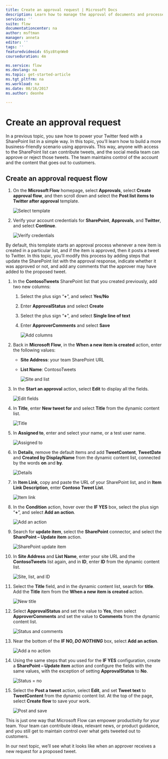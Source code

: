 ```yaml
---
title: Create an approval request | Microsoft Docs
description: Learn how to manage the approval of documents and processes.
services: ''
suite: flow
documentationcenter: na
author: msftman
manager: anneta
editor: ''
tags: ''
featuredvideoid: 65yz8tqnWe0
courseduration: 4m

ms.service: flow
ms.devlang: na
ms.topic: get-started-article
ms.tgt_pltfrm: na
ms.workload: na
ms.date: 08/16/2017
ms.author: deonhe

---
```

# Create an approval request
In a previous topic, you saw how to power your Twitter feed with a SharePoint list in a  simple way. In this topic, you’ll learn how to build a more business-friendly scenario using approvals. This way, anyone with access to the SharePoint list can contribute tweets, and the social media team can approve or reject those tweets. The team maintains control of the account and the content that goes out to customers. 

## Create an approval request flow
1. On the **Microsoft Flow** homepage, select **Approvals**, select **Create approval flow**, and then scroll down and select the **Post list items to Twitter after approval** template. 
   
    ![Select template](./media/learning-approval-center/create-approval.png)
2. Verify your account credentials for **SharePoint**, **Approvals**, and **Twitter**, and select **Continue**. 
   
    ![Verify credentials](./media/learning-approval-center/verify-credentials.png)

By default, this template starts an approval process whenever a new item is created in a particular list, and if the item is approved, then it posts a tweet to Twitter. In this topic, you’ll modify this process by adding steps that update the SharePoint list with the approval response, indicate whether it was approved or not, and add any comments that the approver may have added to the proposed tweet. 

1. In the **ContosoTweets** SharePoint list that you created previously, add two new columns:
   
   1. Select the plus sign “**+**”, and select **Yes/No**
   2. Enter **ApprovalStatus** and select **Create**
   3. Select the plus sign “**+**”, and select **Single line of text**
   4. Enter **ApproverComments** and select **Save**
      
      ![Add columns](./media/learning-approval-center/new-columns.png)
2. Back in **Microsoft Flow**, in the **When a new item is created** action, enter the following values:
   
   * **Site Address**: your team SharePoint URL
   * **List Name**: ContosoTweets
     
     ![Site and list](./media/learning-approval-center/site-address.png)
3. In the **Start an approval** action, select **Edit** to display all the fields. 
   
    ![Edit fields](./media/learning-approval-center/edit-all-fields.png)
4. In **Title**, enter **New tweet for** and select **Title** from the dynamic content list. 
   
    ![Title](./media/learning-approval-center/tweet-title.png)
5. In **Assigned to**, enter and select your name, or a test user name. 
   
    ![Assigned to](./media/learning-approval-center/tweet-assigned-to.png)
6. In **Details**, remove the default items and add **TweetContent**, **TweetDate** and **Created by DisplayName** from the dynamic content list, connected by the words **on** and **by**. 
   
    ![Details](./media/learning-approval-center/tweet-details.png)
7. In **Item Link**, copy and paste the URL of your SharePoint list, and in **Item Link Description**, enter **Contoso Tweet List**. 
   
    ![Item link](./media/learning-approval-center/tweet-item-link.png)
8. In the **Condition** action, hover over the **IF YES** box, select the plus sign “**+**”, and select **Add an action**. 
   
    ![Add an action](./media/learning-approval-center/add-an-action.png)
9. Search for **update item**, select the **SharePoint** connector, and select the **SharePoint – Update item** action.
   
    ![SharePoint update item](./media/learning-approval-center/update-item.png)
10. In **Site Address** and **List Name**, enter your site URL and the **ContosoTweets** list again, and in **ID**, enter **ID** from the dynamic content list. 
    
     ![Site, list, and ID](./media/learning-approval-center/address-list-id.png)
11. Select the **Title** field, and in the dynamic content list, search for **title**. Add the **Title** item from the **When a new item is created** action. 
    
     ![New title](./media/learning-approval-center/add-title.png)
12. Select **ApprovalStatus** and set the value to **Yes**, then select **ApproverComments** and set the value to **Comments** from the dynamic content list. 
    
     ![Status and comments](./media/learning-approval-center/approver-status.png)
13. Near the bottom of the **IF NO, *DO NOTHING*** box, select **Add an action**.
    
     ![Add a no action](./media/learning-approval-center/add-a-no-action.png)
14. Using the same steps that you used for the **IF YES** configuration, create a **SharePoint – Update item** action and configure the fields with the same values, with the exception of setting **ApprovalStatus** to **No**. 
    
     ![Status = no](./media/learning-approval-center/status-no.png)
15. Select the **Post a tweet** action, select **Edit**, and set **Tweet text** to **TweetContent** from the dynamic content list.  At the top of the page, select **Create flow** to save your work. 
    
     ![Post and save](./media/learning-approval-center/post-tweet.png)

This is just one way that Microsoft Flow can empower productivity for your team. Your team can contribute ideas, relevant news, or product guidance, and you still get to maintain control over what gets tweeted out to customers.

In our next topic, we’ll see what it looks like when an approver receives a new request for a proposed tweet. 

